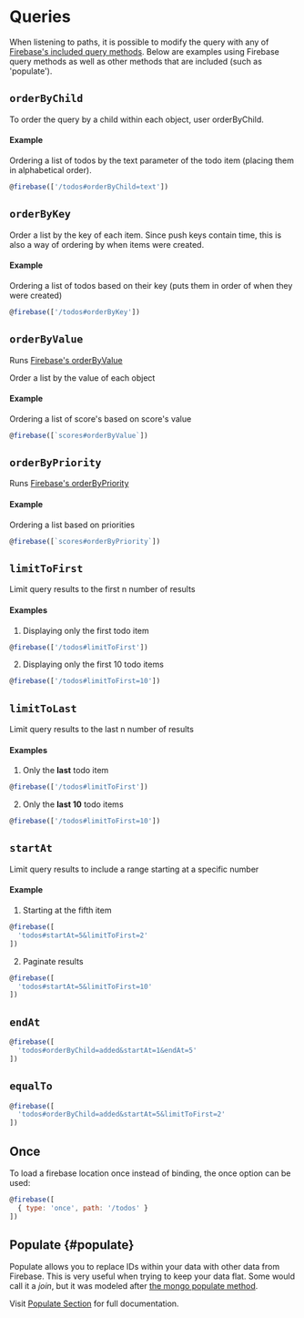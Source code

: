 # Queries

When listening to paths, it is possible to modify the query with any of [Firebase's included query methods](https://firebase.google.com/docs/reference/js/firebase.database.Query). Below are examples using Firebase query methods as well as other methods that are included (such as 'populate').

## `orderByChild`
To order the query by a child within each object, user orderByChild.

#### Example
Ordering a list of todos by the text parameter of the todo item (placing them in alphabetical order).

```javascript
@firebase(['/todos#orderByChild=text'])
```

## `orderByKey`
Order a list by the key of each item. Since push keys contain time, this is also a way of ordering by when items were created.

#### Example
Ordering a list of todos based on their key (puts them in order of when they were created)

```javascript
@firebase(['/todos#orderByKey'])
```

## `orderByValue`
Runs [Firebase's orderByValue](https://firebase.google.com/docs/reference/js/firebase.database.Query#orderByValue)

Order a list by the value of each object

#### Example
Ordering a list of score's based on score's value

```javascript
@firebase([`scores#orderByValue`])
```
## `orderByPriority`
Runs [Firebase's orderByPriority](https://firebase.google.com/docs/reference/js/firebase.database.Query#orderByPriority)

#### Example
Ordering a list based on priorities

```javascript
@firebase([`scores#orderByPriority`])
```

## `limitToFirst`
Limit query results to the first n number of results

#### Examples
1. Displaying only the first todo item

  ```javascript
  @firebase(['/todos#limitToFirst'])
  ```
2. Displaying only the first 10 todo items

  ```javascript
  @firebase(['/todos#limitToFirst=10'])
  ```

## `limitToLast`
Limit query results to the last n number of results

#### Examples
1. Only the **last** todo item

  ```javascript
  @firebase(['/todos#limitToFirst'])
  ```
2. Only the **last 10** todo items

  ```javascript
  @firebase(['/todos#limitToFirst=10'])
  ```
## `startAt`

Limit query results to include a range starting at a specific number

#### Example

1. Starting at the fifth item
  ```js
  @firebase([
    'todos#startAt=5&limitToFirst=2'
  ])
  ```
2. Paginate results
  ```js
  @firebase([
    'todos#startAt=5&limitToFirst=10'
  ])
  ```
## `endAt`
```js
@firebase([
  'todos#orderByChild=added&startAt=1&endAt=5'
])
```

## `equalTo`
```js
@firebase([
  'todos#orderByChild=added&startAt=5&limitToFirst=2'
])
```
## Once
To load a firebase location once instead of binding, the once option can be used:

```javascript
@firebase([
  { type: 'once', path: '/todos' }
])

```

## Populate {#populate}

Populate allows you to replace IDs within your data with other data from Firebase. This is very useful when trying to keep your data flat. Some would call it a _join_, but it was modeled after [the mongo populate method](http://mongoosejs.com/docs/populate.html).

Visit [Populate Section](/populate.md) for full documentation.